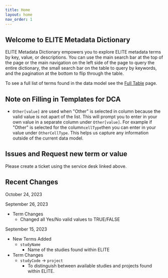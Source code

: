```yaml
---
title: Home
layout: home
nav_order: 1
---
```

## Welcome to ELITE Metadata Dictionary

ELITE Metadata Dictionary empowers you to explore ELITE metadata terms by key, value, or descriptions. You can use the main search bar at the top of the page or the main navigation on the left side of the page to query the entire dictionary, the small search bar on the table to query by keywords, and the pagination at the bottom to flip through the table.

To see a full list of terms found in the data model see the [Full Table](docs/FullTable.html) page.

## Note on Filling in Templates for DCA

- `Other[value]` are used when "Other" is selected in column because the valid value is not apart of the list. This will prompt you to enter in your own value in a separate column under `Other[value]`. For example if "Other" is selected for the column`cellType`then you can enter in your value under `OtherCellType`. This helps us capture any information outside of the current data model.

## Issues and Request new term or value

Please create a ticket using the service desk linked above.

## Recent Changes

October 24, 2023

September 26, 2023

- Term Changes
  - Changed all Yes/No valid values to TRUE/FALSE

September 15, 2023

- New Terms Added
  - `studyName`
    - Name of the studies found within ELITE
- Term Changes
  - `studyCode` -> `project`
    - To distinguish between available studies and projects found within ELITE.
